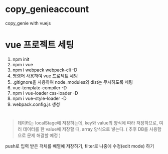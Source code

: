# copy_genieaccount

copy_genie with vuejs

# vue 프로젝트 세팅

1. npm init
2. npm i vue
3. npm i webpack webpack-cli -D
4. 명령어 사용하여 vue 프로젝트 세팅
5. .gitignore을 사용하여 node_modules와 dist는 무시하도록 세팅
6. vue-template-compiler -D
7. npm i vue-loader css-loader -D
8. npm i vue-style-loader -D
9. webpack.config.js 생성

#

> 데이터는 localStage에 저장하는데, key와 value의 양식에 따라 저장하므로, 여러 데이터를 한 value에 저장할 때, array 양식으로 넣는다. ( 추후 DB를 사용함으로 문제 해결할 예정 )

push로 입력 받은 객체를 배열에 저장하기, filter로 나중에 수정(edit mode) 하기
